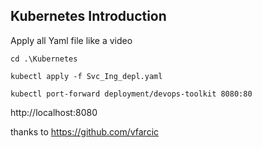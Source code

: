 ## Kubernetes Introduction

Apply all Yaml file like a video


    cd .\Kubernetes
    
    kubectl apply -f Svc_Ing_depl.yaml

    kubectl port-forward deployment/devops-toolkit 8080:80


    
http://localhost:8080


thanks to https://github.com/vfarcic